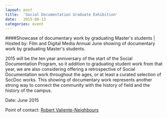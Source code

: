 ```yaml
---
layout: post
title:  'Social Documentation Graduate Exhibition'
date:   2015-06-13
categories: event
---
```

####Showcase of documentary work by graduating Master's students | Hosted by: Film and Digital Media
Annual June showing of documentary work by graduating Master&#39;s students. 

2015 will be the ten year anniversary of the start of the Social Documentation Program, so it addition to graduating student work from that year, we are also considering offering a retrospective of Social Documentation work throughout the ages, or at least a curated selection of SocDoc works. This showing of documentary work represents another strong way to connect the community with the history of field and the history of the campus.

Date: June 2015

Point of contact: [Robert Valiente-Neighbours](mailto:rneighbo@ucsc.edu)
